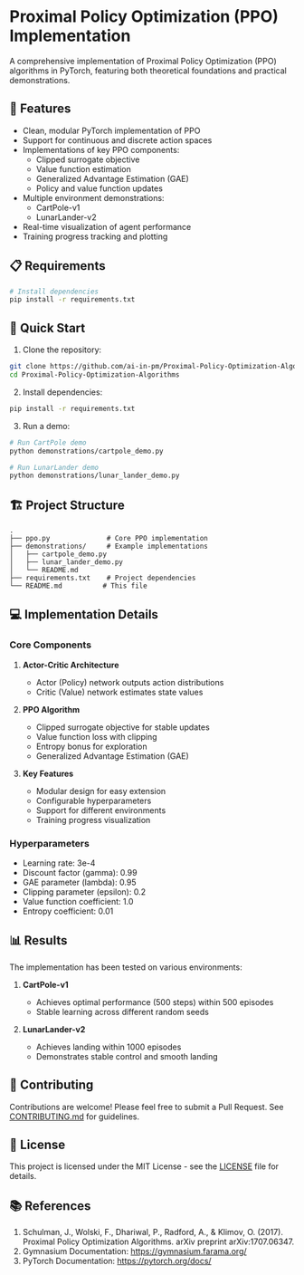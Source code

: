 # Proximal Policy Optimization (PPO) Implementation

A comprehensive implementation of Proximal Policy Optimization (PPO) algorithms in PyTorch, featuring both theoretical foundations and practical demonstrations.

## 🌟 Features

- Clean, modular PyTorch implementation of PPO
- Support for continuous and discrete action spaces
- Implementations of key PPO components:
  - Clipped surrogate objective
  - Value function estimation
  - Generalized Advantage Estimation (GAE)
  - Policy and value function updates
- Multiple environment demonstrations:
  - CartPole-v1
  - LunarLander-v2
- Real-time visualization of agent performance
- Training progress tracking and plotting

## 📋 Requirements

```bash
# Install dependencies
pip install -r requirements.txt
```

## 🚀 Quick Start

1. Clone the repository:
```bash
git clone https://github.com/ai-in-pm/Proximal-Policy-Optimization-Algorithms.git
cd Proximal-Policy-Optimization-Algorithms
```

2. Install dependencies:
```bash
pip install -r requirements.txt
```

3. Run a demo:
```bash
# Run CartPole demo
python demonstrations/cartpole_demo.py

# Run LunarLander demo
python demonstrations/lunar_lander_demo.py
```

## 🏗️ Project Structure

```
.
├── ppo.py              # Core PPO implementation
├── demonstrations/     # Example implementations
│   ├── cartpole_demo.py
│   ├── lunar_lander_demo.py
│   └── README.md
├── requirements.txt    # Project dependencies
└── README.md          # This file
```

## 💻 Implementation Details

### Core Components

1. **Actor-Critic Architecture**
   - Actor (Policy) network outputs action distributions
   - Critic (Value) network estimates state values

2. **PPO Algorithm**
   - Clipped surrogate objective for stable updates
   - Value function loss with clipping
   - Entropy bonus for exploration
   - Generalized Advantage Estimation (GAE)

3. **Key Features**
   - Modular design for easy extension
   - Configurable hyperparameters
   - Support for different environments
   - Training progress visualization

### Hyperparameters

- Learning rate: 3e-4
- Discount factor (gamma): 0.99
- GAE parameter (lambda): 0.95
- Clipping parameter (epsilon): 0.2
- Value function coefficient: 1.0
- Entropy coefficient: 0.01

## 📊 Results

The implementation has been tested on various environments:

1. **CartPole-v1**
   - Achieves optimal performance (500 steps) within 500 episodes
   - Stable learning across different random seeds

2. **LunarLander-v2**
   - Achieves landing within 1000 episodes
   - Demonstrates stable control and smooth landing

## 🤝 Contributing

Contributions are welcome! Please feel free to submit a Pull Request. See [CONTRIBUTING.md](CONTRIBUTING.md) for guidelines.

## 📝 License

This project is licensed under the MIT License - see the [LICENSE](LICENSE) file for details.

## 📚 References

1. Schulman, J., Wolski, F., Dhariwal, P., Radford, A., & Klimov, O. (2017). Proximal Policy Optimization Algorithms. arXiv preprint arXiv:1707.06347.
2. Gymnasium Documentation: https://gymnasium.farama.org/
3. PyTorch Documentation: https://pytorch.org/docs/
